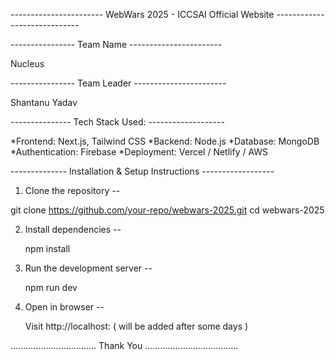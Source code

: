----------------------- WebWars 2025 - ICCSAI Official Website -----------------------------

---------------- Team Name -----------------------

Nucleus

---------------- Team Leader -----------------------

Shantanu Yadav

--------------- Tech Stack Used: -------------------

*Frontend: Next.js, Tailwind CSS
*Backend: Node.js 
*Database: MongoDB 
*Authentication: Firebase 
*Deployment: Vercel / Netlify / AWS

-------------- Installation & Setup Instructions ------------------

1.  Clone the repository --
   
git clone https://github.com/your-repo/webwars-2025.git
cd webwars-2025

2. Install dependencies --

    npm install

3. Run the development server --

   npm run dev

4. Open in browser --

   Visit http://localhost: ( will be added after some days )


.................................. Thank You .....................................
   


